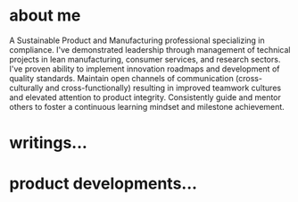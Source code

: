<html>
<body>
<h1> about me </h1>

A Sustainable Product and Manufacturing professional specializing in compliance. I've demonstrated leadership through management of technical projects in lean manufacturing, consumer services, and research sectors. I've proven ability to implement innovation roadmaps and development of quality standards. Maintain open channels of communication (cross-culturally and cross-functionally) resulting in improved teamwork cultures and elevated attention to product integrity. Consistently guide and mentor others to foster a continuous learning mindset and milestone achievement.


<h1> writings... </h1>


<h1> product developments... </h1>

  </body>
</html>
